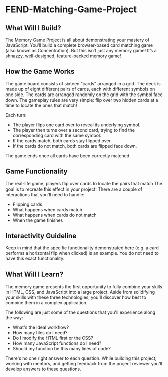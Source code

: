 # FEND-Matching-Game-Project
## What Will I Build?

<p>The Memory Game Project is all about demonstrating your mastery of JavaScript. You’ll build a complete browser-based card matching game (also known as Concentration). But this isn’t just any memory game! It’s a shnazzy, well-designed, feature-packed memory game!</p>

## How the Game Works
 <p>The game board consists of sixteen "cards" arranged in a grid. The deck is made up of eight different pairs of cards, each with different symbols on one side. The cards are arranged randomly on the grid with the symbol face down. The gameplay rules are very simple: flip over two hidden cards at a time to locate the ones that match!</p>

 <p>Each turn:</p>

*  The player flips one card over to reveal its underlying symbol.
*  The player then turns over a second card, trying to find the corresponding card with the same symbol.
*  If the cards match, both cards stay flipped over.
*  If the cards do not match, both cards are flipped face down.

<p>The game ends once all cards have been correctly matched.</p>

## Game Functionality
 <p>The real-life game, players flip over cards to locate the pairs that match The goal is to recreate this effect in your project. There are a couple of interactions that you'll need to handle:</p>

* Flipping cards
* What happens when cards match
* What happens when cards do not match
* When the game finishes

## Interactivity Guideline

<p>Keep in mind that the specific functionality demonstrated here (e.g. a card performs a horizontal flip when clicked) is an example. You do not need to have this exact functionality.</p>

## What Will I Learn?

<p>The memory game presents the first opportunity to fully combine your skills in HTML, CSS, and JavaScript into a large project. Aside from solidifying your skills with these three technologies, you'll discover how best to combine them in a complex application.</p>
<p>The following are just some of the questions that you'll experience along the way:</p>

* What's the ideal workflow?
* How many files do I need?
* Do I modify the HTML first or the CSS?
* How many JavaScript functions do I need?
* Should my function be this many lines of code?

<p>There's no one right answer to each question. While building this project, working with mentors, and getting feedback from the project reviewer you'll develop answers to these questions.</p>